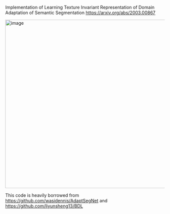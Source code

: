 Implementation of Learning Texture Invariant Representation of Domain Adaptation of Semantic Segmentation https://arxiv.org/abs/2003.00867

<img width="534" alt="image" src="https://user-images.githubusercontent.com/39029444/78094147-c9123800-740e-11ea-83b0-3ee28c2d305b.png">

This code is heavily borrowed from https://github.com/wasidennis/AdaptSegNet and https://github.com/liyunsheng13/BDL
